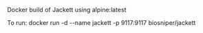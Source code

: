 Docker build of Jackett using alpine:latest

To run:
docker run -d --name jackett -p 9117:9117 biosniper/jackett
